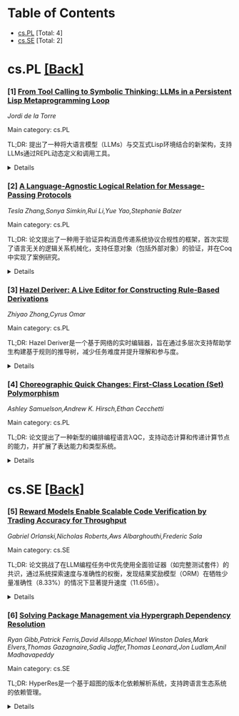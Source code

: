 <div id=toc></div>

# Table of Contents

- [cs.PL](#cs.PL) [Total: 4]
- [cs.SE](#cs.SE) [Total: 2]


<div id='cs.PL'></div>

# cs.PL [[Back]](#toc)

### [1] [From Tool Calling to Symbolic Thinking: LLMs in a Persistent Lisp Metaprogramming Loop](https://arxiv.org/abs/2506.10021)
*Jordi de la Torre*

Main category: cs.PL

TL;DR: 提出了一种将大语言模型（LLMs）与交互式Lisp环境结合的新架构，支持LLMs通过REPL动态定义和调用工具。


<details>
  <summary>Details</summary>
Motivation: 探索如何将符号编程与神经语言生成结合，以实现状态化外部存储和动态工具创建。

Method: 通过中间件层拦截Lisp表达式，嵌入生成过程中，实现程序化交互。

Result: 设计了一个框架和架构原则，支持交互式AI系统的未来实现。

Conclusion: 该架构为结合符号编程与神经语言生成的交互式AI系统提供了可行方案。

Abstract: We propose a novel architecture for integrating large language models (LLMs)
with a persistent, interactive Lisp environment. This setup enables LLMs to
define, invoke, and evolve their own tools through programmatic interaction
with a live REPL. By embedding Lisp expressions within generation and
intercepting them via a middleware layer, the system allows for stateful
external memory, reflective programming, and dynamic tool creation. We present
a design framework and architectural principles to guide future implementations
of interactive AI systems that integrate symbolic programming with neural
language generation.

</details>


### [2] [A Language-Agnostic Logical Relation for Message-Passing Protocols](https://arxiv.org/abs/2506.10026)
*Tesla Zhang,Sonya Simkin,Rui Li,Yue Yao,Stephanie Balzer*

Main category: cs.PL

TL;DR: 论文提出了一种用于验证异构消息传递系统协议合规性的框架，首次实现了语言无关的逻辑关系机械化，支持任意对象（包括外部对象）的验证，并在Coq中实现了案例研究。


<details>
  <summary>Details</summary>
Motivation: 随着分布式和异构系统（如云计算和物联网）的普及，验证这些系统的协议合规性变得复杂，传统基于共同语言或类型系统的方法不再适用。

Method: 开发了一个基于标记转移语义的语言无关逻辑关系框架，支持对任意对象（包括外部对象）的验证，并在Coq中实现了两种验证场景的机械化。

Result: 框架成功验证了两种场景：（1）特定应用或硬件设备的实例级验证，（2）给定类型系统中良好类型化应用的一劳永逸验证。

Conclusion: 该框架为异构消息传递系统的协议合规性提供了通用且灵活的验证方法，适用于广泛的实际应用场景。

Abstract: Today's computing landscape has been gradually shifting to applications
targeting distributed and *heterogeneous* systems, such as cloud computing and
Internet of Things (IoT) applications. These applications are predominantly
*concurrent*, employ *message-passing*, and interface with *foreign objects*,
ranging from externally implemented code to actual physical devices such as
sensors. Verifying that the resulting systems adhere to the intended protocol
of interaction is challenging -- the usual assumption of a common
implementation language, let alone a type system, no longer applies, ruling out
any verification method based on them. This paper develops a framework for
certifying *protocol compliance* of heterogeneous message-passing systems. It
contributes the first mechanization of a *language-agnostic logical relation*,
asserting that its inhabitants comply with the protocol specified. This
definition relies entirely on a labelled transition-based semantics,
accommodating arbitrary inhabitants, typed and untyped alike, including foreign
objects. As a case study, the paper considers two scenarios: (1) *per-instance
verification* of a specific application or hardware device, and (2)
*once-and-for-all verification* of well-typed applications for a given type
system. The logical relation and both scenarios are mechanized in the Coq
theorem prover.

</details>


### [3] [Hazel Deriver: A Live Editor for Constructing Rule-Based Derivations](https://arxiv.org/abs/2506.10781)
*Zhiyao Zhong,Cyrus Omar*

Main category: cs.PL

TL;DR: Hazel Deriver是一个基于网络的实时编辑器，旨在通过多层次支持帮助学生构建基于规则的推导树，减少任务难度并提升理解和参与度。


<details>
  <summary>Details</summary>
Motivation: 学生在编程语言和形式逻辑课程中常因推理规则复杂、缺乏即时反馈和手工证明的繁琐而难以构建推导树。

Method: 基于Hazel实时编程环境开发，提供结构化、交互式体验，支持迭代探索和实时反馈。

Result: 初步用户研究表明，Hazel Deriver降低了推导任务的感知难度，提升了概念理解和参与度。

Conclusion: 讨论了分层支持功能的设计，并探讨了系统指导与学习者自主性之间的平衡问题。

Abstract: Students in programming languages and formal logic courses often struggle
with constructing rule-based derivation trees due to the complexity of applying
inference rules, the lack of immediate feedback, and the manual effort required
for handwritten proofs. We present Hazel Deriver, a live, web-based editor
designed to scaffold derivation construction through multiple layers of
support. Built on the Hazel live programming environment, it provides a
structured, interactive experience that encourages iterative exploration and
real-time feedback. A preliminary user study with former students suggests that
Hazel Deriver reduces the perceived difficulty of derivation tasks while
improving conceptual understanding and engagement. We discuss the design of its
layered scaffolding features and raise questions about balancing system
guidance with learner autonomy.

</details>


### [4] [Choreographic Quick Changes: First-Class Location (Set) Polymorphism](https://arxiv.org/abs/2506.10913)
*Ashley Samuelson,Andrew K. Hirsch,Ethan Cecchetti*

Main category: cs.PL

TL;DR: 论文提出了一种新型的编排编程语言λQC，支持动态计算和传递计算节点的能力，并扩展了表达能力和类型系统。


<details>
  <summary>Details</summary>
Motivation: 现有编排语言缺乏现代系统所需的关键功能，如动态计算和传递节点决策的能力。

Method: 设计了λQC语言，支持第一类进程名、类型和位置的多态性，以及代数与递归数据类型。

Result: λQC在表达能力上优于现有工作，并通过Rocq形式化和验证了其无死锁性。

Conclusion: λQC填补了编排语言的空白，提供了更强的表达能力和类型安全性。

Abstract: Choreographic programming is a promising new paradigm for programming
concurrent systems where a developer writes a single centralized program that
compiles to individual programs for each node. Existing choreographic
languages, however, lack critical features integral to modern systems, like the
ability of one node to dynamically compute who should perform a computation and
send that decision to others. This work addresses this gap with $\lambda_{QC}$,
the first typed choreographic language with \emph{first class process names}
and polymorphism over both types and (sets of) locations. $\lambda_{QC}$ also
improves expressive power over previous work by supporting algebraic and
recursive data types as well as multiply-located values. We formalize and
mechanically verify our results in Rocq, including the standard choreographic
guarantee of deadlock freedom.

</details>


<div id='cs.SE'></div>

# cs.SE [[Back]](#toc)

### [5] [Reward Models Enable Scalable Code Verification by Trading Accuracy for Throughput](https://arxiv.org/abs/2506.10056)
*Gabriel Orlanski,Nicholas Roberts,Aws Albarghouthi,Frederic Sala*

Main category: cs.SE

TL;DR: 论文挑战了在LLM编程任务中优先使用全面验证器（如完整测试套件）的共识，通过系统探索速度与准确性的权衡，发现结果奖励模型（ORM）在牺牲少量准确性（8.33%）的情况下显著提升速度（11.65倍）。


<details>
  <summary>Details</summary>
Motivation: 研究动机是质疑当前优先使用全面验证器的共识，探索速度与准确性之间的权衡。

Method: 采用生成-修剪-排序方法，先用较快的ORM验证器过滤错误解，再用全面验证器排序。

Result: 结果显示，该方法在仅降低8.33%准确性的情况下，速度提升11.65倍。

Conclusion: 结论表明，ORM在可扩展且准确的程序排序系统设计中具有重要价值。

Abstract: The standard paradigm for solving coding tasks via large language models
(LLMs) is to generate-then-rank programs, where the latter step uses a verifier
in the ranking process. The growing consensus is that a comprehensive verifier
(e.g., a full test suite) should be prioritized over an outcome reward model
(ORM) whenever possible, with little consideration given to the trade-offs
involved. We aim to challenge this assumption by systematically exploring the
tradeoff between speed and accuracy. We find that ORMs play a crucial role in
scaling verification through trading accuracy for speed, even when a
comprehensive verifier is available. Their value becomes especially apparent
when used in a generate-prune-then-rank approach, where a faster but less
accurate verifier removes incorrect solutions prior to ranking -- leading to a
system that is 11.65x faster while only being 8.33% less accurate than the full
test suite. We analyze the generate-prune-then-rank approach and show that it
works by filtering out incorrect but highly ranked solutions. These findings
enable the design of scalable and accurate program ranking systems.

</details>


### [6] [Solving Package Management via Hypergraph Dependency Resolution](https://arxiv.org/abs/2506.10803)
*Ryan Gibb,Patrick Ferris,David Allsopp,Michael Winston Dales,Mark Elvers,Thomas Gazagnaire,Sadiq Jaffer,Thomas Leonard,Jon Ludlam,Anil Madhavapeddy*

Main category: cs.SE

TL;DR: HyperRes是一个基于超图的版本化依赖解析系统，支持跨语言生态系统的依赖管理。


<details>
  <summary>Details</summary>
Motivation: 解决多语言项目中依赖管理不互通的问题，以及外部系统和硬件依赖的隐式和无版本化问题。

Method: 定义HyperRes系统，通过超图建模依赖关系，并支持现有包管理器的元数据转换。

Result: 证明依赖解析可以在当前独立的生态系统中跨平台工作，无需用户更换包管理器。

Conclusion: HyperRes提供了一种跨生态系统的依赖管理解决方案，支持精确的部署环境适配。

Abstract: Package managers are everywhere, with seemingly every language and operating
system implementing their own solution. The lack of interoperability between
these systems means that multi-lingual projects are unable to express precise
dependencies across language ecosystems, and external system and hardware
dependencies are typically implicit and unversioned. We define HyperRes, a
formal system for describing versioned dependency resolution using a hypergraph
that is expressive enough to model many ecosystems and solve dependency
constraints across them. We define translations from dozens of existing package
managers to HyperRes and comprehensively demonstrate that dependency resolution
can work across ecosystems that are currently distinct. This does not require
users to shift their choice of package managers; instead, HyperRes allows for
the translation of packaging metadata between ecosystems, and for solving to be
precisely specialised to a particular deployment environment.

</details>
